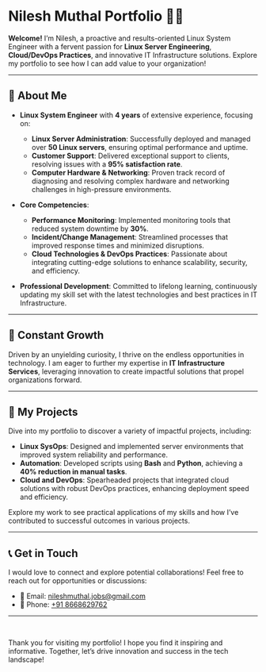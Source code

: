 # **Nilesh Muthal Portfolio** 👨‍💻

**Welcome!** I’m Nilesh, a proactive and results-oriented Linux System Engineer with a fervent passion for **Linux Server Engineering**, **Cloud/DevOps Practices**, and innovative IT Infrastructure solutions. Explore my portfolio to see how I can add value to your organization!

---

## 🚀 **About Me**

- **Linux System Engineer** with **4 years** of extensive experience, focusing on:
  - **Linux Server Administration**: Successfully deployed and managed over **50 Linux servers**, ensuring optimal performance and uptime.
  - **Customer Support**: Delivered exceptional support to clients, resolving issues with a **95% satisfaction rate**.
  - **Computer Hardware & Networking**: Proven track record of diagnosing and resolving complex hardware and networking challenges in high-pressure environments.

- **Core Competencies**:
  - **Performance Monitoring**: Implemented monitoring tools that reduced system downtime by **30%**.
  - **Incident/Change Management**: Streamlined processes that improved response times and minimized disruptions.
  - **Cloud Technologies & DevOps Practices**: Passionate about integrating cutting-edge solutions to enhance scalability, security, and efficiency.

- **Professional Development**: Committed to lifelong learning, continuously updating my skill set with the latest technologies and best practices in IT Infrastructure.

---

## 🌱 **Constant Growth**

Driven by an unyielding curiosity, I thrive on the endless opportunities in technology. I am eager to further my expertise in **IT Infrastructure Services**, leveraging innovation to create impactful solutions that propel organizations forward.

---

## 💼 **My Projects**

Dive into my portfolio to discover a variety of impactful projects, including:
- **Linux SysOps**: Designed and implemented server environments that improved system reliability and performance.
- **Automation**: Developed scripts using **Bash** and **Python**, achieving a **40% reduction in manual tasks**.
- **Cloud and DevOps**: Spearheaded projects that integrated cloud solutions with robust DevOps practices, enhancing deployment speed and efficiency.

Explore my work to see practical applications of my skills and how I’ve contributed to successful outcomes in various projects.

---

## 📞 **Get in Touch**

I would love to connect and explore potential collaborations! Feel free to reach out for opportunities or discussions:

- 📧 Email: [nileshmuthal.jobs@gmail.com](mailto:nileshmuthal.jobs@gmail.com)
- 📱 Phone: [+91 8668629762](tel:+918668629762)  

---

<br>

Thank you for visiting my portfolio! I hope you find it inspiring and informative. Together, let’s drive innovation and success in the tech landscape!


